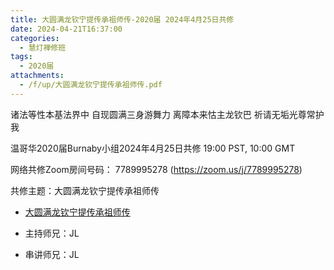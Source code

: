```yaml
---
title: 大圆满龙钦宁提传承祖师传-2020届 2024年4月25日共修
date: 2024-04-21T16:37:00
categories:
  - 慧灯禅修班
tags:
  - 2020届
attachments:
  - /f/up/大圆满龙钦宁提传承祖师传.pdf
---
```

诸法等性本基法界中 自现圆满三身游舞力
离障本来怙主龙钦巴 祈请无垢光尊常护我

温哥华2020届Burnaby小组2024年4月25日共修
19:00 PST, 10:00 GMT

网络共修Zoom房间号码： 7789995278 (<https://zoom.us/j/7789995278>)

共修主题：大圆满龙钦宁提传承祖师传
* [大圆满龙钦宁提传承祖师传](/f/up/大圆满龙钦宁提传承祖师传.pdf)



* 主持师兄：JL
* 串讲师兄：JL

